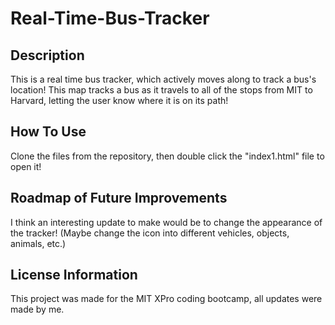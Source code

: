 # Real-Time-Bus-Tracker

## Description
This is a real time bus tracker, which actively moves along to track a bus's location! This map tracks a bus as it travels to all of the stops from MIT to Harvard, letting the user know where it is on its path!

## How To Use
Clone the files from the repository, then double click the "index1.html" file to open it!

## Roadmap of Future Improvements
I think an interesting update to make would be to change the appearance of the tracker! (Maybe change the icon into different vehicles, objects, animals, etc.)

## License Information
This project was made for the MIT XPro coding bootcamp, all updates were made by me.
